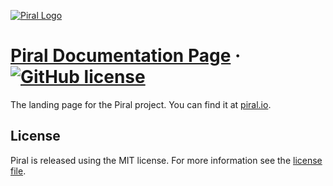 [![Piral Logo](https://github.com/smapiot/piral/raw/main/docs/assets/logo.png)](https://piral.io)

# [Piral Documentation Page](https://piral.io) &middot; [![GitHub license](https://img.shields.io/badge/license-MIT-blue.svg)](https://github.com/smapiot/piral/blob/main/LICENSE)

The landing page for the Piral project. You can find it at [piral.io](https://docs.piral.io).

## License

Piral is released using the MIT license. For more information see the [license file](./LICENSE).
